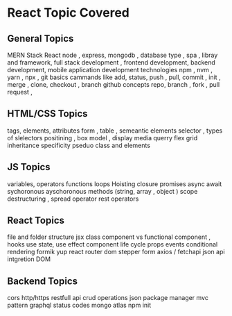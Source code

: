 # React Topic Covered
## General Topics
MERN Stack 
React 
node , 
express, 
mongodb , 
database type , 
spa , 
libray and framework,
full stack development ,
frontend development,
backend development, 
mobile application development technologies 
npm , 
nvm , 
yarn ,
npx , 
git basics cammands like add, status, push , pull, commit , init , merge , clone, checkout , branch 
github concepts repo, branch , fork , pull request , 



## HTML/CSS Topics
tags, 
elements, 
attributes
form , 
table , 
semeantic elements
selector , types of slelectors
positining , 
box model , 
display 
media querry 
flex 
grid 
inheritance
specificity 
pseduo class and elements 


## JS Topics
variables, 
operators
functions 
loops
Hoisting 
closure 
promises
async await 
sychoronous 
ayschoronous
methods (string, array , object )
scope
destructuring , 
spread operator 
rest operators

## React Topics
file and folder structure 
jsx
class component vs functional component , 
hooks 
use state, use effect 
component life cycle
props
events
conditional rendering 
formik 
yup 
react router dom 
stepper form 
axios / fetchapi
json 
api intgretion 
DOM




## Backend Topics
cors
http/https
restfull api 
crud operations 
json 
package manager
mvc pattern 
graphql
status codes
mongo atlas 
npm init 


